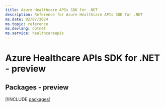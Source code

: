 ```yaml
---
title: Azure Healthcare APIs SDK for .NET
description: Reference for Azure Healthcare APIs SDK for .NET
ms.date: 02/07/2024
ms.topic: reference
ms.devlang: dotnet
ms.service: healthcareapis
---
```

# Azure Healthcare APIs SDK for .NET - preview
## Packages - preview
[!INCLUDE [packages](healthcare-apis-index.md)]